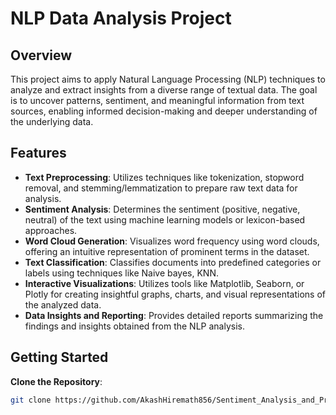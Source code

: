 # NLP Data Analysis Project

## Overview

This project aims to apply Natural Language Processing (NLP) techniques to analyze and extract insights from a diverse range of textual data. The goal is to uncover patterns, sentiment, and meaningful information from text sources, enabling informed decision-making and deeper understanding of the underlying data.

## Features

- **Text Preprocessing**: Utilizes techniques like tokenization, stopword removal, and stemming/lemmatization to prepare raw text data for analysis.
- **Sentiment Analysis**: Determines the sentiment (positive, negative, neutral) of the text using machine learning models or lexicon-based approaches.
- **Word Cloud Generation**: Visualizes word frequency using word clouds, offering an intuitive representation of prominent terms in the dataset.
- **Text Classification**: Classifies documents into predefined categories or labels using techniques like Naive bayes, KNN.
- **Interactive Visualizations**: Utilizes tools like Matplotlib, Seaborn, or Plotly for creating insightful graphs, charts, and visual representations of the analyzed data.
- **Data Insights and Reporting**: Provides detailed reports summarizing the findings and insights obtained from the NLP analysis.

## Getting Started

**Clone the Repository**:

   ```bash
   git clone https://github.com/AkashHiremath856/Sentiment_Analysis_and_Predictions.git
